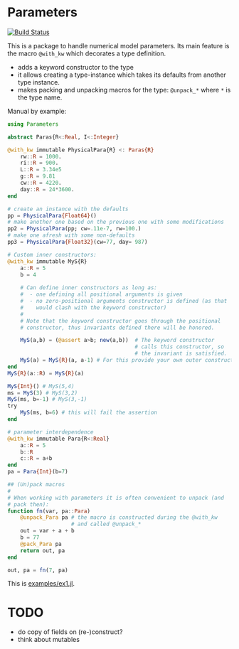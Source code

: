 # Parameters

[![Build Status](https://travis-ci.org/mauro3/Parameters.jl.svg?branch=master)](https://travis-ci.org/mauro3/Parameters.jl)

This is a package to handle numerical model parameters.  Its main
feature is the macro `@with_kw` which decorates a type definition. 

- adds a keyword constructor to the type
- it allows creating a type-instance which takes its defaults from
  another type instance.
- makes packing and unpacking macros for the type: `@unpack_*` where `*` is
  the type name.


Manual by example:
```julia
using Parameters

abstract Paras{R<:Real, I<:Integer}

@with_kw immutable PhysicalPara{R} <: Paras{R}
    rw::R = 1000.
    ri::R = 900.
    L::R = 3.34e5
    g::R = 9.81
    cw::R = 4220.
    day::R = 24*3600.
end

# create an instance with the defaults
pp = PhysicalPara{Float64}()
# make another one based on the previous one with some modifications
pp2 = PhysicalPara(pp; cw=.11e-7, rw=100.)
# make one afresh with some non-defaults
pp3 = PhysicalPara{Float32}(cw=77, day= 987)

# Custom inner constructors:
@with_kw immutable MyS{R}
    a::R = 5
    b = 4
    
    # Can define inner constructors as long as:
    #  - one defining all positional arguments is given
    #  - no zero-positional arguments constructor is defined (as that
    #    would clash with the keyword constructor)
    #
    # Note that the keyword constructor goes through the positional
    # constructor, thus invariants defined there will be honored.

    MyS(a,b) = (@assert a>b; new(a,b))  # The keyword constructor
                                        # calls this constructor, so
                                        # the invariant is satisfied.
    MyS(a) = MyS{R}(a, a-1) # For this provide your own outer constructor:
end
MyS{R}(a::R) = MyS{R}(a)

MyS{Int}() # MyS(5,4)
ms = MyS(3) # MyS(3,2)
MyS(ms, b=-1) # MyS(3,-1)
try
    MyS(ms, b=6) # this will fail the assertion
end

# parameter interdependence
@with_kw immutable Para{R<:Real}
    a::R = 5
    b::R
    c::R = a+b
end
pa = Para{Int}(b=7)

## (Un)pack macros
#
# When working with parameters it is often convenient to unpack (and
# pack then):
function fn(var, pa::Para)
    @unpack_Para pa # the macro is constructed during the @with_kw
                    # and called @unpack_*
    out = var + a + b
    b = 77
    @pack_Para pa
    return out, pa
end

out, pa = fn(7, pa)
```

This is [examples/ex1.jl](examples/ex1.jl).

# TODO

- do copy of fields on (re-)construct?
- think about mutables

